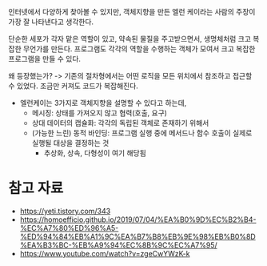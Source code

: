 
인터넷에서 다양하게 찾아볼 수 있지만, 
객체지향을 만든 엘런 케이라는 사람의 주장이 가장 잘 나타낸다고 생각한다.

단순한 세포가 각자 맡은 역할이 있고, 약속된 물질을 주고받으면서, 생명체처럼 크고 복잡한 무언가를 만든다.
프로그램도 각각의 역할을 수행하는 객체가 모여서 크고 복잡한 프로그램을 만들 수 있다.

왜 등장했는가?
-> 기존의 절차형에서는 어떤 로직을 모든 위치에서 참조하고 접근할 수 있었다. 조금만 커져도 코드가 복잡해진다. 

- 엘런케이는 3가지로 객체지향을 설명할 수 있다고 하는데,
	- 메시징: 상태를 가져오지 않고 협력(호출, 요구)
	- 상대 데이터의 캡슐화: 각각의 독립된 객체로 존재하기 위해서
	- (가능한 느린) 동적 바인딩: 프로그램 실행 중에 메서드나 함수 호출이 실제로 실행될 대상을 결정하는 것
		- 추상화, 상속, 다형성이 여기 해당됨

# 참고 자료

- https://yeti.tistory.com/343
- https://homoefficio.github.io/2019/07/04/%EA%B0%9D%EC%B2%B4-%EC%A7%80%ED%96%A5-%ED%94%84%EB%A1%9C%EA%B7%B8%EB%9E%98%EB%B0%8D%EA%B3%BC-%EB%A9%94%EC%8B%9C%EC%A7%95/
- https://www.youtube.com/watch?v=zgeCwYWzK-k
